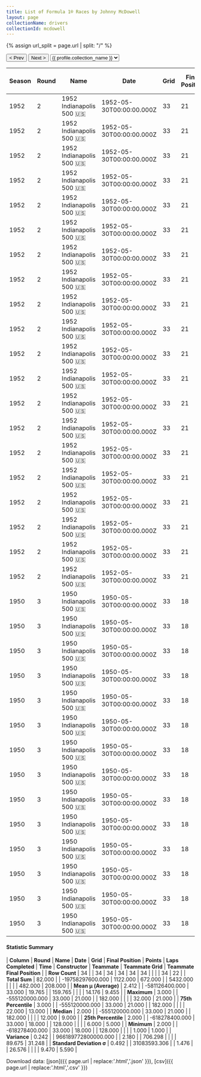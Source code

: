 ```yaml
---
title: List of Formula 1® Races by Johnny McDowell
layout: page
collectionName: drivers
collectionId: mcdowell
---
```


{% assign url_split = page.url | split: "/" %}
<div id="collection-navigation">
<button onclick="selector.options[selector.selectedIndex-1].value && (window.location = selector.options[selector.selectedIndex-1].value);">&lt; Prev</button>
<button onclick="selector.options[selector.selectedIndex+1].value && (window.location = selector.options[selector.selectedIndex+1].value);">Next &gt;</button>
<select id="selector" onchange="this.options[this.selectedIndex].value && (window.location = this.options[this.selectedIndex].value);">
  {% for collectionId in site.data[page.collectionName].refs %}
    {% if collectionId == page.collectionId %}
      {% assign selected = "selected" %}
    {% else %}
      {% assign selected = "" %}
    {% endif %}
    {% assign profile = site.data[page.collectionName][collectionId].profile %}
    <option value="/f1/{{ page.collectionName }}/{{ collectionId }}/{{ url_split[4] }}" {{ selected }}>{{ profile.collection_name }}</option>
  {% endfor %}
</select>
</div>

| Season | Round | Name | Date | Grid | Final Position | Points | Laps Completed | Time | Constructor | Teammate | Teammate Grid | Teammate Final Position |
|--|--|--|--|--|--|--|--|--|--|--|--|--|
| 1952 | 2 | 1952 Indianapolis 500 🇺🇸 | 1952-05-30T00:00:00.000Z | 33 | 21 | 0.0 | 182 |   | Kurtis Kraft 🇺🇸 | [Jim Rathmann 🇺🇸](/f1/drivers/rathmann) | 10 | 2 |
| 1952 | 2 | 1952 Indianapolis 500 🇺🇸 | 1952-05-30T00:00:00.000Z | 33 | 21 | 0.0 | 182 |   | Kurtis Kraft 🇺🇸 | [Sam Hanks 🇺🇸](/f1/drivers/hanks) | 5 | 3 |
| 1952 | 2 | 1952 Indianapolis 500 🇺🇸 | 1952-05-30T00:00:00.000Z | 33 | 21 | 0.0 | 182 |   | Kurtis Kraft 🇺🇸 | [Art Cross 🇺🇸](/f1/drivers/cross) | 20 | 5 |
| 1952 | 2 | 1952 Indianapolis 500 🇺🇸 | 1952-05-30T00:00:00.000Z | 33 | 21 | 0.0 | 182 |   | Kurtis Kraft 🇺🇸 | [Jimmy Bryan 🇺🇸](/f1/drivers/bryan) | 21 | 6 |
| 1952 | 2 | 1952 Indianapolis 500 🇺🇸 | 1952-05-30T00:00:00.000Z | 33 | 21 | 0.0 | 182 |   | Kurtis Kraft 🇺🇸 | [Jimmy Reece 🇺🇸](/f1/drivers/reece) | 23 | 7 |
| 1952 | 2 | 1952 Indianapolis 500 🇺🇸 | 1952-05-30T00:00:00.000Z | 33 | 21 | 0.0 | 182 |   | Kurtis Kraft 🇺🇸 | [George Connor 🇺🇸](/f1/drivers/george_connor) | 14 | 8 |
| 1952 | 2 | 1952 Indianapolis 500 🇺🇸 | 1952-05-30T00:00:00.000Z | 33 | 21 | 0.0 | 182 |   | Kurtis Kraft 🇺🇸 | [Cliff Griffith 🇺🇸](/f1/drivers/griffith) | 9 | 9 |
| 1952 | 2 | 1952 Indianapolis 500 🇺🇸 | 1952-05-30T00:00:00.000Z | 33 | 21 | 0.0 | 182 |   | Kurtis Kraft 🇺🇸 | [Johnnie Parsons 🇺🇸](/f1/drivers/parsons) | 31 | 10 |
| 1952 | 2 | 1952 Indianapolis 500 🇺🇸 | 1952-05-30T00:00:00.000Z | 33 | 21 | 0.0 | 182 |   | Kurtis Kraft 🇺🇸 | [Jack McGrath 🇺🇸](/f1/drivers/mcgrath) | 3 | 11 |
| 1952 | 2 | 1952 Indianapolis 500 🇺🇸 | 1952-05-30T00:00:00.000Z | 33 | 21 | 0.0 | 182 |   | Kurtis Kraft 🇺🇸 | [Joe James 🇺🇸](/f1/drivers/james) | 16 | 13 |
| 1952 | 2 | 1952 Indianapolis 500 🇺🇸 | 1952-05-30T00:00:00.000Z | 33 | 21 | 0.0 | 182 |   | Kurtis Kraft 🇺🇸 | [Bill Vukovich 🇺🇸](/f1/drivers/vukovich) | 8 | 17 |
| 1952 | 2 | 1952 Indianapolis 500 🇺🇸 | 1952-05-30T00:00:00.000Z | 33 | 21 | 0.0 | 182 |   | Kurtis Kraft 🇺🇸 | [Chuck Stevenson 🇺🇸](/f1/drivers/stevenson) | 11 | 18 |
| 1952 | 2 | 1952 Indianapolis 500 🇺🇸 | 1952-05-30T00:00:00.000Z | 33 | 21 | 0.0 | 182 |   | Kurtis Kraft 🇺🇸 | [Rodger Ward 🇺🇸](/f1/drivers/ward) | 22 | R |
| 1952 | 2 | 1952 Indianapolis 500 🇺🇸 | 1952-05-30T00:00:00.000Z | 33 | 21 | 0.0 | 182 |   | Kurtis Kraft 🇺🇸 | [Duke Nalon 🇺🇸](/f1/drivers/nalon) | 4 | R |
| 1952 | 2 | 1952 Indianapolis 500 🇺🇸 | 1952-05-30T00:00:00.000Z | 33 | 21 | 0.0 | 182 |   | Kurtis Kraft 🇺🇸 | [Bob Sweikert 🇺🇸](/f1/drivers/sweikert) | 32 | R |
| 1952 | 2 | 1952 Indianapolis 500 🇺🇸 | 1952-05-30T00:00:00.000Z | 33 | 21 | 0.0 | 182 |   | Kurtis Kraft 🇺🇸 | [Fred Agabashian 🇺🇸](/f1/drivers/agabashian) | 1 | R |
| 1952 | 2 | 1952 Indianapolis 500 🇺🇸 | 1952-05-30T00:00:00.000Z | 33 | 21 | 0.0 | 182 |   | Kurtis Kraft 🇺🇸 | [Gene Hartley 🇺🇸](/f1/drivers/hartley) | 18 | R |
| 1952 | 2 | 1952 Indianapolis 500 🇺🇸 | 1952-05-30T00:00:00.000Z | 33 | 21 | 0.0 | 182 |   | Kurtis Kraft 🇺🇸 | [Bob Scott 🇺🇸](/f1/drivers/bob_scott) | 25 | R |
| 1952 | 2 | 1952 Indianapolis 500 🇺🇸 | 1952-05-30T00:00:00.000Z | 33 | 21 | 0.0 | 182 |   | Kurtis Kraft 🇺🇸 | [Chet Miller 🇺🇸](/f1/drivers/miller) | 27 | R |
| 1952 | 2 | 1952 Indianapolis 500 🇺🇸 | 1952-05-30T00:00:00.000Z | 33 | 21 | 0.0 | 182 |   | Kurtis Kraft 🇺🇸 | [Andy Linden 🇺🇸](/f1/drivers/linden) | 2 | R |
| 1950 | 3 | 1950 Indianapolis 500 🇺🇸 | 1950-05-30T00:00:00.000Z | 33 | 18 | 0.0 | 128 |   | Kurtis Kraft 🇺🇸 | [Johnnie Parsons 🇺🇸](/f1/drivers/parsons) | 5 | 1 |
| 1950 | 3 | 1950 Indianapolis 500 🇺🇸 | 1950-05-30T00:00:00.000Z | 33 | 18 | 0.0 | 128 |   | Kurtis Kraft 🇺🇸 | [Cecil Green 🇺🇸](/f1/drivers/green) | 12 | 4 |
| 1950 | 3 | 1950 Indianapolis 500 🇺🇸 | 1950-05-30T00:00:00.000Z | 33 | 18 | 0.0 | 128 |   | Kurtis Kraft 🇺🇸 | [Joie Chitwood 🇺🇸](/f1/drivers/chitwood) | 9 | 5 |
| 1950 | 3 | 1950 Indianapolis 500 🇺🇸 | 1950-05-30T00:00:00.000Z | 33 | 18 | 0.0 | 128 |   | Kurtis Kraft 🇺🇸 | [Walt Faulkner 🇺🇸](/f1/drivers/faulkner) | 1 | 7 |
| 1950 | 3 | 1950 Indianapolis 500 🇺🇸 | 1950-05-30T00:00:00.000Z | 33 | 18 | 0.0 | 128 |   | Kurtis Kraft 🇺🇸 | [Pat Flaherty 🇺🇸](/f1/drivers/flaherty) | 11 | 10 |
| 1950 | 3 | 1950 Indianapolis 500 🇺🇸 | 1950-05-30T00:00:00.000Z | 33 | 18 | 0.0 | 128 |   | Kurtis Kraft 🇺🇸 | [Mack Hellings 🇺🇸](/f1/drivers/hellings) | 26 | 13 |
| 1950 | 3 | 1950 Indianapolis 500 🇺🇸 | 1950-05-30T00:00:00.000Z | 33 | 18 | 0.0 | 128 |   | Kurtis Kraft 🇺🇸 | [Jack McGrath 🇺🇸](/f1/drivers/mcgrath) | 6 | 14 |
| 1950 | 3 | 1950 Indianapolis 500 🇺🇸 | 1950-05-30T00:00:00.000Z | 33 | 18 | 0.0 | 128 |   | Kurtis Kraft 🇺🇸 | [Walt Brown 🇺🇸](/f1/drivers/walt_brown) | 20 | 19 |
| 1950 | 3 | 1950 Indianapolis 500 🇺🇸 | 1950-05-30T00:00:00.000Z | 33 | 18 | 0.0 | 128 |   | Kurtis Kraft 🇺🇸 | [Jerry Hoyt 🇺🇸](/f1/drivers/hoyt) | 15 | 21 |
| 1950 | 3 | 1950 Indianapolis 500 🇺🇸 | 1950-05-30T00:00:00.000Z | 33 | 18 | 0.0 | 128 |   | Kurtis Kraft 🇺🇸 | [Fred Agabashian 🇺🇸](/f1/drivers/agabashian) | 2 | R |
| 1950 | 3 | 1950 Indianapolis 500 🇺🇸 | 1950-05-30T00:00:00.000Z | 33 | 18 | 0.0 | 128 |   | Kurtis Kraft 🇺🇸 | [Jimmy Jackson 🇺🇸](/f1/drivers/jackson) | 32 | R |
| 1950 | 3 | 1950 Indianapolis 500 🇺🇸 | 1950-05-30T00:00:00.000Z | 33 | 18 | 0.0 | 128 |   | Kurtis Kraft 🇺🇸 | [Sam Hanks 🇺🇸](/f1/drivers/hanks) | 25 | R |
| 1950 | 3 | 1950 Indianapolis 500 🇺🇸 | 1950-05-30T00:00:00.000Z | 33 | 18 | 0.0 | 128 |   | Kurtis Kraft 🇺🇸 | [Duke Dinsmore 🇺🇸](/f1/drivers/dinsmore) | 7 | R |
| 1950 | 3 | 1950 Indianapolis 500 🇺🇸 | 1950-05-30T00:00:00.000Z | 33 | 18 | 0.0 | 128 |   | Kurtis Kraft 🇺🇸 | [Tony Bettenhausen 🇺🇸](/f1/drivers/bettenhausen) | 9 | 5 |

#### Statistic Summary

| **Column** | **Round** | **Name** | **Date** | **Grid** | **Final Position** | **Points** | **Laps Completed** | **Time** | **Constructor** | **Teammate** | **Teammate Grid** | **Teammate Final Position** |
| **Row Count** | 34 |  | 34 | 34 | 34 | 34 | 34 |  |  |  | 34 | 22 |
| **Total Sum** | 82.000 |  | -19758297600.000 | 1122.000 | 672.000 |  | 5432.000 |  |  |  | 482.000 | 208.000 |
| **Mean μ (Average)** | 2.412 |  | -581126400.000 | 33.000 | 19.765 |  | 159.765 |  |  |  | 14.176 | 9.455 |
| **Maximum** | 3.000 |  | -555120000.000 | 33.000 | 21.000 |  | 182.000 |  |  |  | 32.000 | 21.000 |
| **75th Percentile** | 3.000 |  | -555120000.000 | 33.000 | 21.000 |  | 182.000 |  |  |  | 22.000 | 13.000 |
| **Median** | 2.000 |  | -555120000.000 | 33.000 | 21.000 |  | 182.000 |  |  |  | 12.000 | 9.000 |
| **25th Percentile** | 2.000 |  | -618278400.000 | 33.000 | 18.000 |  | 128.000 |  |  |  | 6.000 | 5.000 |
| **Minimum** | 2.000 |  | -618278400.000 | 33.000 | 18.000 |  | 128.000 |  |  |  | 1.000 | 1.000 |
| **Variance** | 0.242 |  | 966189772800000.000 |  | 2.180 |  | 706.298 |  |  |  | 89.675 | 31.248 |
| **Standard Deviation σ** | 0.492 |  | 31083593.306 |  | 1.476 |  | 26.576 |  |  |  | 9.470 | 5.590 |

Download data: [json]({{ page.url | replace:'.html','.json' }}), [csv]({{ page.url | replace:'.html','.csv' }})
